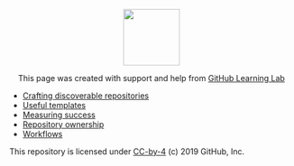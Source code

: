 <p align="center"><img width="100" src="https://lab.github.com/public/images/avatar.png"></p>

<p align="center">This page was created with support and help from <a href="https://lab.github.com/">GitHub Learning Lab</a></p>

- [Crafting discoverable repositories](discoverable/)
- [Useful templates](templates/)
- [Measuring success](metrics/)
- [Repository ownership](repo-ownership/)
- [Workflows](workflows/)

This repository is licensed under [CC-by-4](../LICENSE) (c) 2019 GitHub, Inc.
